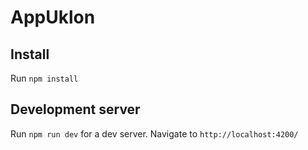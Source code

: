 # AppUklon

## Install

Run `npm install`

## Development server

Run `npm run dev` for a dev server. Navigate to `http://localhost:4200/`


